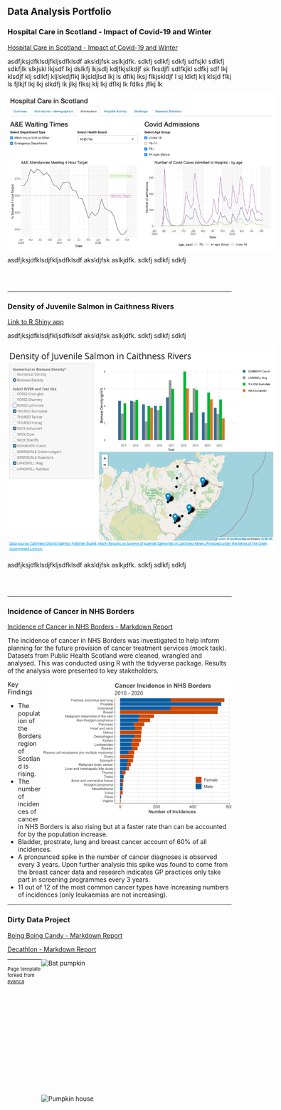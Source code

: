 ## Data Analysis Portfolio

### Hospital Care in Scotland - Impact of Covid-19 and Winter


[Hospital Care in Scotland - Impact of Covid-19 and Winter]()

asdfjksjdfklsdjfkljsdfklsdf aksldjfsk aslkjdfk. sdkfj sdlkfj sdkfj sdfsjkl sdlkfj sdkfjlk slkjskl lkjsdf lkj dslkfj lkjsdlj kdjfkjslkdjf sk fksdjfl sdlfkjkl sdfkj sdf lkj klsdjf klj sdlkfj kljlskdjflkj lkjsldjlsd lkj ls dflkj lksj flkjskldjf l sj ldkfj klj klsjd flkj ls fjlkjf lkj lkj slkdfj lk jlkj flksj klj lkj dflkj lk fdlks jflkj lk

<img 
  src="images/gp_proj_waiting_times.png"
  height="351"
  width="604"
  alt="Hospital Care in Scotland App Screenshot - Waiting Times"
  style="display: block; margin: 5 auto; max-width: 600px">  

  
asdfjksjdfklsdjfkljsdfklsdf aksldjfsk aslkjdfk. sdkfj sdlkfj sdkfj 
  
  
<br><br>

---
### Density of Juvenile Salmon in Caithness Rivers

[Link to R Shiny app](https://e4z4az-fiona-carson.shinyapps.io/fish_dashboard/)


asdfjksjdfklsdjfkljsdfklsdf aksldjfsk aslkjdfk. sdkfj sdlkfj sdkfj 


<img 
  src="images/salmon_dashboard_screenshot.png"
  height="471"
  width="625"
  alt="Plot of cancer incidence in NHS Borders"
  style="display: block; margin: 5 auto; max-width: 600px">   


asdfjksjdfklsdjfkljsdfklsdf aksldjfsk aslkjdfk. sdkfj sdlkfj sdkfj 

 <br><br>                                                             

---
### Incidence of Cancer in NHS Borders
[Incidence of Cancer in NHS Borders - Markdown Report](/html_files/cancer_incidence_data_investigation.html)

The incidence of cancer in NHS Borders was investigated to help inform planning for the future provision of cancer treatment services (mock task). Datasets from Public Health Scotland were cleaned, wrangled and analysed. This was conducted using R with the tidyverse package. Results of the analysis were presented to key stakeholders. 


<img
  align="right"
  src="images/incidence_graph.png"
  height="305"
  width="428"
  alt="Plot of cancer incidence in NHS Borders"
  style="display: inline-flex; margin: 5 auto; max-width: 600px"> 



Key Findings
- The population of the Borders region of Scotland is rising.
- The number of incidences of cancer in NHS Borders is also rising but at a faster rate than can be accounted for by the population increase.
- Bladder, prostrate, lung and breast cancer account of 60% of all incidences.
- A pronounced spike in the number of cancer diagnoses is observed every 3 years. Upon further analysis this spike was found to come from the breast cancer data and research indicates GP practices only take part in screening programmes every 3 years.
- 11 out of 12 of the most common cancer types have increasing numbers of incidences (only leukaemias are not increasing).




---
### Dirty Data Project

[Boing Boing Candy - Markdown Report](/html_files/candy_analysis.html)

[Decathlon - Markdown Report](/html_files/decathlon_analysis.html)


<img
  align="right"
  src="images/bats_pumpkin.jpg"
  height="305"
  width="428"
  alt="Bat pumpkin"
  style="display: inline-flex; margin: 5 auto; max-width: 600px"> 


<img
  align="right"
  src="images/pumpkin_house.jpg"
  height="305"
  width="428"
  alt="Pumpkin house"
  style="display: inline-flex; margin: 5 auto; max-width: 600px"> 



---
<p style="font-size:11px">Page template forked from <a href="https://github.com/evanca/quick-portfolio">evanca</a></p>
<!-- Remove above link if you don't want to attibute -->
